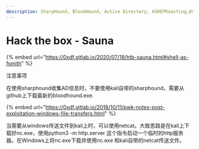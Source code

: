```yaml
---
description: SharpHound, BloodHound, Active Directory, ASREPRoasting,DCSync Attack
---
```


# Hack the box - Sauna

{% embed url="https://0xdf.gitlab.io/2020/07/18/htb-sauna.html#shell-as-fsmith" %}

注意事项

在使用sharphound收集AD信息时，不要使用kali自带的sharphound，需要从github上下载最新的bloodhound.exe.

{% embed url="https://0xdf.gitlab.io/2018/10/11/pwk-notes-post-exploitation-windows-file-transfers.html" %}

当需要从windows传送文件到kali上时，可以使用netcat。大致思路是在kali上下载好nc.exe，使用python3 -m http.server 这个指令启动一个临时的http服务器。在Windows上将nc.exe下载并使用nc.exe 和kali自带的netcat传送文件。

